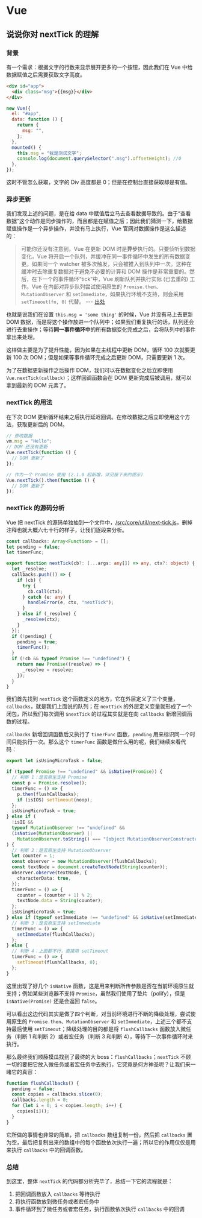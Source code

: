 # Vue

## 说说你对 nextTick 的理解

### 背景

有一个需求：根据文字的行数来显示展开更多的一个按钮，因此我们在 Vue 中给数据赋值之后需要获取文字高度。

```html
<div id="app">
  <div class="msg">{{msg}}</div>
</div>
```

```js
new Vue({
  el: "#app",
  data: function () {
    return {
      msg: "",
    };
  },
  mounted() {
    this.msg = "我是测试文字";
    console.log(document.querySelector(".msg").offsetHeight); //0
  },
});
```

这时不管怎么获取，文字的 Div 高度都是 0；但是在控制台直接获取却是有值。

### 异步更新

我们发现上述的问题，是在给 data 中赋值后立马去查看数据导致的。由于“查看数据”这个动作是同步操作的，而且都是在赋值之后；因此我们猜测一下，给数据赋值操作是一个异步操作，并没有马上执行，Vue 官网对数据操作是这么描述的：

> 可能你还没有注意到，Vue 在更新 DOM 时是**异步**执行的。只要侦听到数据变化，Vue 将开启一个队列，并缓冲在同一事件循环中发生的所有数据变更。如果同一个 watcher 被多次触发，只会被推入到队列中一次。这种在缓冲时去除重复数据对于避免不必要的计算和 DOM 操作是非常重要的。然后，在下一个的事件循环“tick”中，Vue 刷新队列并执行实际 (已去重的) 工作。Vue 在内部对异步队列尝试使用原生的 `Promise.then`、`MutationObserver` 和 `setImmediate`，如果执行环境不支持，则会采用 `setTimeout(fn, 0)` 代替。 --- [出处](https://v2.cn.vuejs.org/v2/guide/reactivity.html#%E5%BC%82%E6%AD%A5%E6%9B%B4%E6%96%B0%E9%98%9F%E5%88%97)

也就是说我们在设置 `this.msg = 'some thing'` 的时候，Vue 并没有马上去更新 DOM 数据，而是将这个操作放进一个队列中；如果我们重复执行的话，队列还会进行去重操作；等待**同一事件循环中**的所有数据变化完成之后，会将队列中的事件拿出来处理。

这样做主要是为了提升性能，因为如果在主线程中更新 DOM，循环 100 次就要更新 100 次 DOM；但是如果等事件循环完成之后更新 DOM，只需要更新 1 次。

为了在数据更新操作之后操作 DOM，我们可以在数据变化之后立即使用 `Vue.nextTick(callback)`；这样回调函数会在 DOM 更新完成后被调用，就可以拿到最新的 DOM 元素了。

### nextTick 的用法

在下次 DOM 更新循环结束之后执行延迟回调。在修改数据之后立即使用这个方法，获取更新后的 DOM。

```js
// 修改数据
vm.msg = "Hello";
// DOM 还没有更新
Vue.nextTick(function () {
  // DOM 更新了
});

// 作为一个 Promise 使用 (2.1.0 起新增，详见接下来的提示)
Vue.nextTick().then(function () {
  // DOM 更新了
});
```

### nextTick 的源码分析

Vue 把 nextTick 的源码单独抽到一个文件中，[/src/core/util/next-tick.js](https://github.com/vuejs/vue/blob/main/src/core/util/next-tick.ts)，删掉注释也就大概六七十行的样子，让我们逐段来分析。

```ts
const callbacks: Array<Function> = [];
let pending = false;
let timerFunc;

export function nextTick(cb?: (...args: any[]) => any, ctx?: object) {
  let _resolve;
  callbacks.push(() => {
    if (cb) {
      try {
        cb.call(ctx);
      } catch (e: any) {
        handleError(e, ctx, "nextTick");
      }
    } else if (_resolve) {
      _resolve(ctx);
    }
  });
  if (!pending) {
    pending = true;
    timerFunc();
  }
  if (!cb && typeof Promise !== "undefined") {
    return new Promise((resolve) => {
      _resolve = resolve;
    });
  }
}
```

我们首先找到 `nextTick` 这个函数定义的地方，它在外层定义了三个变量，`callbacks`，就是我们上面说的队列；在 `nextTick` 的外层定义变量就形成了一个闭包，所以我们每次调用 `$nextTick` 的过程其实就是在向 `callbacks` 新增回调函数的过程。

`callbacks` 新增回调函数后又执行了 `timerFunc` 函数，`pending` 用来标识同一个时间只能执行一次。那么这个 `timerFunc` 函数是做什么用的呢，我们继续来看代码：

```ts
export let isUsingMicroTask = false;

if (typeof Promise !== "undefined" && isNative(Promise)) {
  // 判断 1：是否原生支持 Promise
  const p = Promise.resolve();
  timerFunc = () => {
    p.then(flushCallbacks);
    if (isIOS) setTimeout(noop);
  };
  isUsingMicroTask = true;
} else if (
  !isIE &&
  typeof MutationObserver !== "undefined" &&
  (isNative(MutationObserver) ||
    MutationObserver.toString() === "[object MutationObserverConstructor]")
) {
  // 判断 2：是否原生支持 MutationObserver
  let counter = 1;
  const observer = new MutationObserver(flushCallbacks);
  const textNode = document.createTextNode(String(counter));
  observer.observe(textNode, {
    characterData: true,
  });
  timerFunc = () => {
    counter = (counter + 1) % 2;
    textNode.data = String(counter);
  };
  isUsingMicroTask = true;
} else if (typeof setImmediate !== "undefined" && isNative(setImmediate)) {
  // 判断 3：是否原生支持 setImmediate
  timerFunc = () => {
    setImmediate(flushCallbacks);
  };
} else {
  // 判断 4：上面都不行，直接用 setTimeout
  timerFunc = () => {
    setTimeout(flushCallbacks, 0);
  };
}
```

这里出现了好几个 `isNative` 函数，这是用来判断所传参数是否在当前环境原生就支持；例如某些浏览器不支持 `Promise`，虽然我们使用了垫片（polify），但是 `isNative(Promise)` 还是会返回 `false`。

可以看出这边代码其实是做了四个判断，对当前环境进行不断的降级处理，尝试使用原生的 `Promise.then`、`MutationObserver` 和 `setImmediate`，上述三个都不支持最后使用 `setTimeout`；降级处理的目的都是将 `flushCallbacks` 函数放入微任务（判断 1 和判断 2）或者宏任务（判断 3 和判断 4），等待下一次事件循环时来执行。

那么最终我们顺藤摸瓜找到了最终的大 boss：`flushCallbacks`；`nextTick` 不顾一切的要把它放入微任务或者宏任务中去执行，它究竟是何方神圣呢？让我们来一睹它的真容：

```ts
function flushCallbacks() {
  pending = false;
  const copies = callbacks.slice(0);
  callbacks.length = 0;
  for (let i = 0; i < copies.length; i++) {
    copies[i]();
  }
}
```

它所做的事情也非常的简单，把 `callbacks` 数组复制一份，然后把 `callbacks` 置为空，最后把复制出来的数组中的每个函数依次执行一遍；所以它的作用仅仅是用来执行 `callbacks` 中的回调函数。

### 总结

到这里，整体 `nextTick` 的代码都分析完毕了，总结一下它的流程就是：

1. 把回调函数放入 `callbacks` 等待执行
2. 将执行函数放到微任务或者宏任务中
3. 事件循环到了微任务或者宏任务，执行函数依次执行 `callbacks` 中的回调
